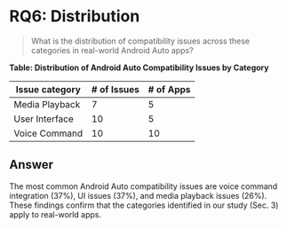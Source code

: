 # RQ6: Distribution

> What is the distribution of compatibility issues across these categories in real-world Android Auto apps?

**Table: Distribution of Android Auto Compatibility Issues by Category**

| Issue category | # of Issues | # of Apps |
|---|---|---|
| Media Playback | 7 | 5 |
| User Interface | 10 | 5 |
| Voice Command | 10 | 10 |

## Answer

The most common Android Auto compatibility issues are voice command integration (37%), UI issues (37%), and media playback issues (26%). These findings confirm that the categories identified in our study (Sec. 3) apply to real-world apps.